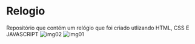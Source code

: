 # Relogio
 Repositório que contém um relógio que foi criado utlizando HTML, CSS E JAVASCRIPT
![img02](https://user-images.githubusercontent.com/55063481/166342915-7832727a-a26d-46cd-9489-32f5eaa8b6fa.png)
![img01](https://user-images.githubusercontent.com/55063481/166342916-6eedac31-02ac-43db-b309-7e0a61ac091e.png)
